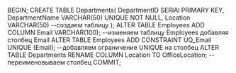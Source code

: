 BEGIN;
CREATE TABLE Departments(
	DepartmentID SERIAl PRIMARY KEY,
	DepartmentName VARCHAR(50) UNIQUE NOT NULL,
	Location VARCHAR(50) --создаем таблицу 
);
ALTER TABLE Employees 
ADD COLUMN Email VARCHAR(100); --изменяем таблицу Employees добавляя столбец Email
ALTER TABLE Employees
ADD CONSTRAINT UQ_Email UNIQUE (Email); --добавляем ограничение UNIQUE на столбец
ALTER TABLE Departments 
RENAME COLUMN Location TO OfficeLocation; -- переименовываем столбец
COMMIT;